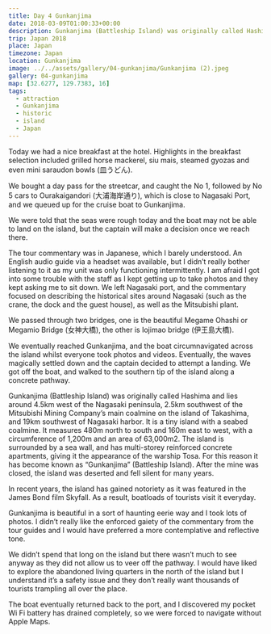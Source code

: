 ```yaml
---
title: Day 4 Gunkanjima
date: 2018-03-09T01:00:33+00:00
description: Gunkanjima (Battleship Island) was originally called Hashima with a seabed coalmine. After the mine was closed, the island fell into ruin.
trip: Japan 2018
place: Japan
timezone: Japan
location: Gunkanjima
image: ../../assets/gallery/04-gunkanjima/Gunkanjima (2).jpeg
gallery: 04-gunkanjima
map: [32.6277, 129.7383, 16]
tags:
  - attraction
  - Gunkanjima
  - historic
  - island
  - Japan
---
```


Today we had a nice breakfast at the hotel. Highlights in the breakfast selection included grilled horse mackerel, siu mais, steamed gyozas and even mini saraudon bowls (皿うどん).

We bought a day pass for the streetcar, and caught the No 1, followed by No 5 cars to Ourakaigandori (大浦海岸通り), which is close to Nagasaki Port, and we queued up for the cruise boat to Gunkanjima.

We were told that the seas were rough today and the boat may not be able to land on the island, but the captain will make a decision once we reach there.

The tour commentary was in Japanese, which I barely understood. An English audio guide via a headset was available, but I didn&#8217;t really bother listening to it as my unit was only functioning intermittently. I am afraid I got into some trouble with the staff as I kept getting up to take photos and they kept asking me to sit down. We left Nagasaki port, and the commentary focused on describing the historical sites around Nagasaki (such as the crane, the dock and the guest house), as well as the Mitsubishi plant.

We passed through two bridges, one is the beautiful Megame Ohashi or Megamio Bridge (女神大橋), the other is Iojimao bridge (伊王島大橋).

We eventually reached Gunkanjima, and the boat circumnavigated across the island whilst everyone took photos and videos. Eventually, the waves magically settled down and the captain decided to attempt a landing. We got off the boat, and walked to the southern tip of the island along a concrete pathway.

Gunkanjima (Battleship Island) was originally called Hashima and lies around 4.5km west of the Nagasaki peninsula, 2.5km southwest of the Mitsubishi Mining Company&#8217;s main coalmine on the island of Takashima, and 19km southwest of Nagasaki harbor. It is a tiny island with a seabed coalmine. It measures 480m north to south and 160m east to west, with a circumference of 1,200m and an area of 63,000m2. The island is surrounded by a sea wall, and has multi-storey reinforced concrete apartments, giving it the appearance of the warship Tosa. For this reason it has become known as &#8220;Gunkanjima&#8221; (Battleship Island). After the mine was closed, the island was deserted and fell silent for many years.

In recent years, the island has gained notoriety as it was featured in the James Bond film Skyfall. As a result, boatloads of tourists visit it everyday.

Gunkanjima is beautiful in a sort of haunting eerie way and I took lots of photos. I didn&#8217;t really like the enforced gaiety of the commentary from the tour guides and I would have preferred a more contemplative and reflective tone.

We didn&#8217;t spend that long on the island but there wasn&#8217;t much to see anyway as they did not allow us to veer off the pathway. I would have liked to explore the abandoned living quarters in the north of the island but I understand it&#8217;s a safety issue and they don&#8217;t really want thousands of tourists trampling all over the place.

The boat eventually returned back to the port, and I discovered my pocket Wi Fi battery has drained completely, so we were forced to navigate without Apple Maps.
